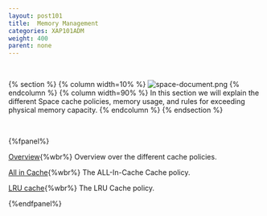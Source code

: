 ```yaml
---
layout: post101
title:  Memory Management
categories: XAP101ADM
weight: 400
parent: none
---
```



<br>


{% section %}
{% column  width=10% %}
![space-document.png](/attachment_files/subject/cache-eviction.png)
{% endcolumn %}
{% column width=90% %}
In this section we will explain the different Space cache policies, memory usage, and rules for exceeding physical memory capacity.
{% endcolumn %}
{% endsection %}



<br>

{%fpanel%}

[Overview](./memory-management-facilities.html){%wbr%}
Overview over the different cache policies.

[All in Cache](./all-in-cache-cache-policy.html){%wbr%}
The ALL-In-Cache Cache policy.

[LRU cache](./lru-cache-policy.html){%wbr%}
The LRU Cache policy.

{%endfpanel%}